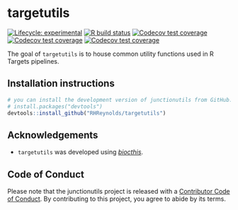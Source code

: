 
<!-- README.md is generated from README.Rmd. Please edit that file -->

# targetutils

<!-- badges: start -->

[![Lifecycle:
experimental](https://img.shields.io/badge/lifecycle-experimental-orange.svg)](https://www.tidyverse.org/lifecycle/#experimental)
[![R build
status](https://github.com/RHReynolds/rutils/workflows/R-CMD-check-bioc/badge.svg)](https://github.com/RHReynolds/rutils/actions)
[![Codecov test
coverage](https://codecov.io/gh/RHReynolds/rutils/branch/master/graph/badge.svg)](https://codecov.io/gh/RHReynolds/rutils?branch=master)
[![Codecov test
coverage](https://codecov.io/gh/RHReynolds/junctionutils/branch/main/graph/badge.svg)](https://app.codecov.io/gh/RHReynolds/junctionutils?branch=main)
[![Codecov test
coverage](https://codecov.io/gh/RHReynolds/targetutils/branch/main/graph/badge.svg)](https://app.codecov.io/gh/RHReynolds/targetutils?branch=main)
<!-- badges: end -->

The goal of `targetutils` is to house common utility functions used in R
Targets pipelines.

## Installation instructions

``` r
# you can install the development version of junctionutils from GitHub:
# install.packages("devtools")
devtools::install_github("RHReynolds/targetutils")
```

## Acknowledgements

- `targetutils` was developed using
  *[biocthis](https://bioconductor.org/packages/3.16/biocthis)*.

## Code of Conduct

Please note that the junctionutils project is released with a
[Contributor Code of
Conduct](http://bioconductor.org/about/code-of-conduct/). By
contributing to this project, you agree to abide by its terms.
